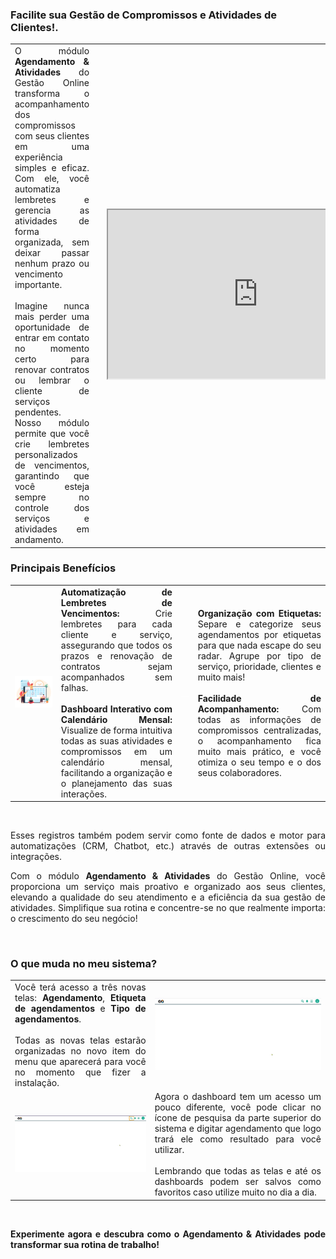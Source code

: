 
### Facilite sua Gestão de Compromissos e Atividades de Clientes!.

| | | |
|-|-|-|
|<div style="text-align: justify">O módulo **Agendamento & Atividades** do Gestão Online transforma o acompanhamento dos compromissos com seus clientes em uma experiência simples e eficaz. Com ele, você automatiza lembretes e gerencia as atividades de forma organizada, sem deixar passar nenhum prazo ou vencimento importante.<br><br>Imagine nunca mais perder uma oportunidade de entrar em contato no momento certo para renovar contratos ou lembrar o cliente de serviços pendentes. Nosso módulo permite que você crie lembretes personalizados de vencimentos, garantindo que você esteja sempre no controle dos serviços e atividades em andamento.</div>||<iframe src="https://drive.google.com/file/d/1jKvEzigQSqwlZvk5soq4nXsUtXmjGxuq/preview" width="480" height="270" allow="autoplay"></iframe> |

<div style="text-align: justify">

### Principais Benefícios

| | | | |
|-|-|-|-|
|![](https://github.com/Gestao-Online/public-docs/blob/22c06ddf6ba7936d4bd27fd90588098198e33e7e/erp-v2/marketplace/extensions/br.com.gestao-online.module.agendamento/assets/modulo_agendamento_04.svg?raw=true) |**Automatização de Lembretes de Vencimentos:** Crie lembretes para cada cliente e serviço, assegurando que todos os prazos e renovação de contratos sejam acompanhados sem falhas.<br><br>**Dashboard Interativo com Calendário Mensal:** Visualize de forma intuitiva todas as suas atividades e compromissos em um calendário mensal, facilitando a organização e o planejamento das suas interações.|<p style="color: white;">__</p>|**Organização com Etiquetas:** Separe e categorize seus agendamentos por etiquetas para que nada escape do seu radar. Agrupe por tipo de serviço, prioridade, clientes e muito mais!<br><br>**Facilidade de Acompanhamento:** Com todas as informações de compromissos centralizadas, o acompanhamento fica muito mais prático, e você otimiza o seu tempo e o dos seus colaboradores.  |

<br>

Esses registros também podem servir como fonte de dados e motor para automatizações (CRM, Chatbot, etc.) através de outras extensões ou integrações.

Com o módulo **Agendamento & Atividades** do Gestão Online, você proporciona um serviço mais proativo e organizado aos seus clientes, elevando a qualidade do seu atendimento e a eficiência da sua gestão de atividades. Simplifique sua rotina e concentre-se no que realmente importa: o crescimento do seu negócio!

<br>

### O que muda no meu sistema?

| | |
|-|-|
|Você terá acesso a três novas telas: **Agendamento**, **Etiqueta de agendamentos** e **Tipo de agendamentos**.<br><br>Todas as novas telas estarão organizadas no novo item do menu que aparecerá para você no momento que fizer a instalação. |![](https://github.com/Gestao-Online/public-docs/blob/bc7691bd63c89093a0029cb0aba3f3fe6f72aa6c/erp-v2/marketplace/extensions/br.com.gestao-online.module.agendamento/assets/modulo_agendamento_02.gif?raw=true) |
|![](https://github.com/Gestao-Online/public-docs/blob/bc7691bd63c89093a0029cb0aba3f3fe6f72aa6c/erp-v2/marketplace/extensions/br.com.gestao-online.module.agendamento/assets/modulo_agendamento_03.gif?raw=true)|Agora o dashboard tem um acesso um pouco diferente, você pode clicar no ícone de pesquisa da parte superior do sistema e digitar agendamento que logo trará ele como resultado para você utilizar.<br><br>Lembrando que todas as telas e até os dashboards podem ser salvos como favoritos caso utilize muito no dia a dia.|

<br>

**Experimente agora e descubra como o Agendamento & Atividades pode transformar sua rotina de trabalho!**

</div>